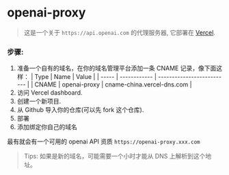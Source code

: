 # openai-proxy

> 这是一个关于 `https://api.openai.com` 的代理服务器, 它部署在 [Vercel](https://vercel.com/).

### 步骤:

1. 准备一个自有的域名，在你的域名管理平台添加一条 CNAME 记录，像下面这样：
   | Type | Name | Value |
   | ----- | ------------ | -------------------------- |
   | CNAME | openai-proxy | cname-china.vercel-dns.com |
2. 访问 Vercel dashboard.
3. 创建一个新项目.
4. 从 Github 导入你的仓库(可以先 fork 这个仓库).
5. 部署
6. 添加绑定你自己的域名

最有就会有一个可用的 openai API 资质
`https://openai-proxy.xxx.com`

> Tips: 如果是新的域名，可能需要一个小时才能从 DNS 上解析到这个地址。
